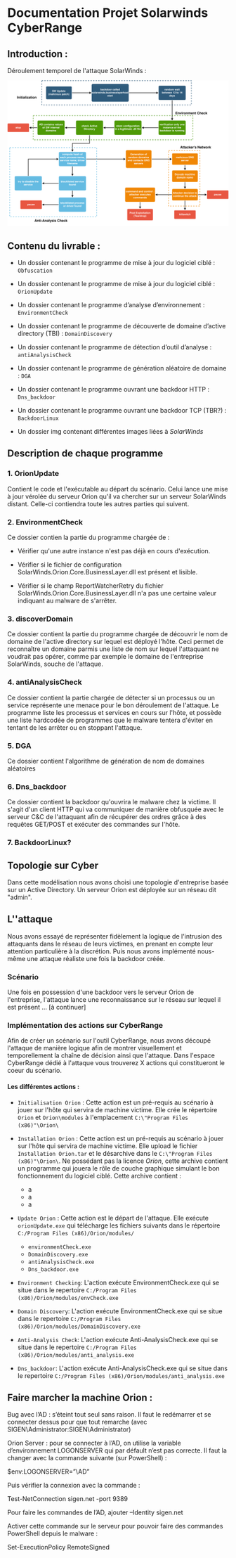 # Documentation Projet Solarwinds CyberRange  

 
 

## Introduction : 

 
 

Déroulement temporel de l'attaque SolarWinds : 

![](img/sunburst.png) 

 
 

## Contenu du livrable :  

 

- Un dossier contenant le programme de mise à jour du logiciel ciblé : `Obfuscation` 

 

 

- Un dossier contenant le programme de mise à jour du logiciel ciblé : `OrionUpdate`  

 
 

- Un dossier contenant le programme d’analyse d’environnement : `EnvironmentCheck`  

 
 

- Un dossier contenant le programme de découverte de domaine d’active directory (TBI) : `DomainDiscovery`  

 
 

- Un dossier contenant le programme de détection d’outil d’analyse : `antiAnalysisCheck`  

 
 

- Un dossier contenant le programme de génération aléatoire de domaine : `DGA`  

 
 

- Un dossier contenant le programme ouvrant une backdoor HTTP : `Dns_backdoor`  

 
 

- Un dossier contenant le programme ouvrant une backdoor TCP (TBR?) : `BackdoorLinux`  

 
 

- Un dossier img contenant différentes images liées à _SolarWinds_ 

 
 

## Description de chaque programme 

 
 

### 1. OrionUpdate 

Contient le code et l'exécutable au départ du scénario. Celui lance une mise à jour vérolée du serveur Orion qu'il va chercher sur un serveur SolarWinds distant. Celle-ci contiendra toute les autres parties qui suivent. 

### 2. EnvironmentCheck 

Ce dossier contien la partie du programme chargée de : 

- Vérifier qu'une autre instance n'est pas déjà en cours d'exécution. 

- Vérifier si le fichier de configuration SolarWinds.Orion.Core.BusinessLayer.dll est présent et lisible. 

- Vérifier si le champ ReportWatcherRetry du fichier SolarWinds.Orion.Core.BusinessLayer.dll n'a pas une certaine valeur indiquant au malware de s'arrêter. 

### 3. discoverDomain 

Ce dossier contient la partie du programme chargée de découvrir le nom de domaine de l'active directory sur lequel est déployé l'hôte. Ceci permet de reconnaître un domaine parmis une liste de nom sur lequel l'attaquant ne voudrait pas opérer, comme par exemple le domaine de l'entreprise SolarWinds, souche de l'attaque. 

### 4. antiAnalysisCheck 

Ce dossier contient la partie chargée de détecter si un processus ou un service représente une menace pour le bon déroulement de l'attaque. Le programme liste les processus et services en cours sur l'hôte, et possède une liste hardcodée de programmes que le malware tentera d'éviter en tentant de les arrêter ou en stoppant l'attaque. 

### 5. DGA 

Ce dossier contient l'algorithme de génération de nom de domaines aléatoires  

### 6. Dns_backdoor 

Ce dossier contient la backdoor qu'ouvrira le malware chez la victime. Il s'agit d'un client HTTP qui va communiquer de manière obfusquée avec le serveur C&C de l'attaquant afin de récupérer des ordres grâce à des requêtes GET/POST et exécuter des commandes sur l'hôte. 

### 7. BackdoorLinux? 

 
 

## Topologie sur Cyber 

 
 

Dans cette modélisation nous avons choisi une topologie d'entreprise basée sur un Active Directory. Un serveur Orion est déployée sur un réseau dit "admin".  

 
 

## L''attaque 

 
 

Nous avons essayé de représenter fidèlement la logique de l'intrusion des attaquants dans le réseau de leurs victimes, en prenant en compte leur attention particulière à la discrétion. Puis nous avons implémenté nous-même une attaque réaliste une fois la backdoor créée. 

 
 

### Scénario 

 
 

Une fois en possession d'une backdoor vers le serveur Orion de l'entreprise, l'attaque lance une reconnaissance sur le réseau sur lequel il est présent ... [à continuer] 

 
 

### Implémentation des actions sur CyberRange 

 
 

Afin de créer un scénario sur l'outil CyberRange, nous avons découpé l'attaque de manière logique afin de montrer visuellement et temporellement la chaîne de décision ainsi que l'attaque. Dans l'espace CyberRange dédié à l'attaque vous trouverez X actions qui constitueront le coeur du scénario. 

#### __Les différentes actions :__ 

- `Initialisation Orion` : Cette action est un pré-requis au scénario à jouer sur l'hôte qui servira de machine victime. Elle crée le répertoire `Orion` et `Orion\modules` à l'emplacement `C:\"Program Files (x86)"\Orion\`

- `Installation Orion` : Cette action est un pré-requis au scénario à jouer sur l'hôte qui servira de machine victime. Elle upload le fichier `Installation Orion.tar` et le  désarchive dans le `C:\"Program Files (x86)"\Orion\`. Ne possédant pas la licence _Orion_, cette archive contient un programme qui jouera le rôle de couche graphique simulant le bon fonctionnement du logiciel ciblé.
Cette archive contient :
    - a
    - a
    - a

- `Update Orion` : Cette action est le départ de l'attaque. Elle exécute `orionUpdate.exe` qui télécharge les fichiers suivants dans le répertoire `C:/Program Files (x86)/Orion/modules/`
    - `environmentCheck.exe`
    - `DomainDiscovery.exe` 
    - `antiAnalysisCheck.exe`
    - `Dns_backdoor.exe` 

- `Environment Checking`: L'action exécute EnvironmentCheck.exe qui se situe dans le repertoire `C:/Program Files (x86)/Orion/modules/envCheck.exe`

- `Domain Discovery`: L'action exécute EnvironmentCheck.exe qui se situe dans le repertoire `C:/Program Files (x86)/Orion/modules/DomainDiscovery.exe`

- `Anti-Analysis Check`: L'action exécute Anti-AnalysisCheck.exe qui se situe dans le repertoire `C:/Program Files (x86)/Orion/modules/anti_analysis.exe`

- `Dns_backdoor`: L'action exécute Anti-AnalysisCheck.exe qui se situe dans le repertoire `C:/Program Files (x86)/Orion/modules/anti_analysis.exe`
 

## Faire marcher la machine Orion :  

 
 

Bug avec l’AD : s’éteint tout seul sans raison. Il faut le redémarrer et se connecter dessus pour que tout remarche (avec SIGEN\Administrator:SIGEN\Administrator)  

 
 

Orion Server : pour se connecter à l’AD, on utilise la variable d’environnement LOGONSERVER qui par défault n’est pas correcte. Il faut la changer avec la commande suivante (sur PowerShell) :  

 
 

$env:LOGONSERVER=”\\AD”  

 
 

Puis vérifier la connexion avec la commande :  

 
 

Test-NetConnection sigen.net -port 9389  

 
 

Pour faire les commandes de l’AD, ajouter –Identity sigen.net  

 

Activer cette commande sur le serveur pour pouvoir faire des commandes PowerShell depuis le malware :  

Set-ExecutionPolicy RemoteSigned 

 
 
 
 
 

 